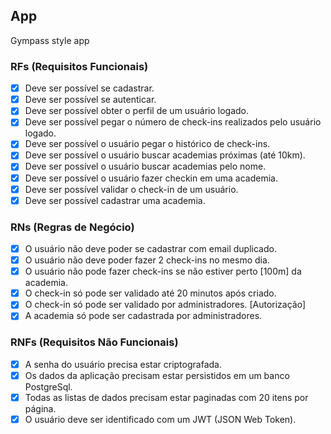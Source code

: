 ## App

Gympass style app

### RFs (Requisitos Funcionais)

- [x] Deve ser possível se cadastrar.
- [x] Deve ser possível se autenticar.
- [x] Deve ser possível obter o perfil de um usuário logado.
- [x] Deve ser possível pegar o número de check-ins realizados pelo usuário logado.
- [x] Deve ser possível o usuário pegar o histórico de check-ins.
- [x] Deve ser possível o usuário buscar academias próximas (até 10km).
- [x] Deve ser possível o usuário buscar academias pelo nome.
- [x] Deve ser possível o usuário fazer checkin em uma academia.
- [x] Deve ser possível validar o check-in de um usuário.
- [x] Deve ser possível cadastrar uma academia.

### RNs (Regras de Negócio)

- [x] O usuário não deve poder se cadastrar com email duplicado.
- [x] O usuário não deve poder fazer 2 check-ins no mesmo dia.
- [x] O usuário não pode fazer check-ins se não estiver perto [100m] da academia.
- [x] O check-in só pode ser validado até 20 minutos após criado.
- [x] O check-in só pode ser validado por administradores. [Autorização]
- [x] A academia só pode ser cadastrada por administradores.

### RNFs (Requisitos Não Funcionais)

- [x] A senha do usuário precisa estar criptografada.
- [x] Os dados da aplicação precisam estar persistidos em um banco PostgreSql.
- [x] Todas as listas de dados precisam estar paginadas com 20 itens por página.
- [x] O usuário deve ser identificado com um JWT (JSON Web Token).